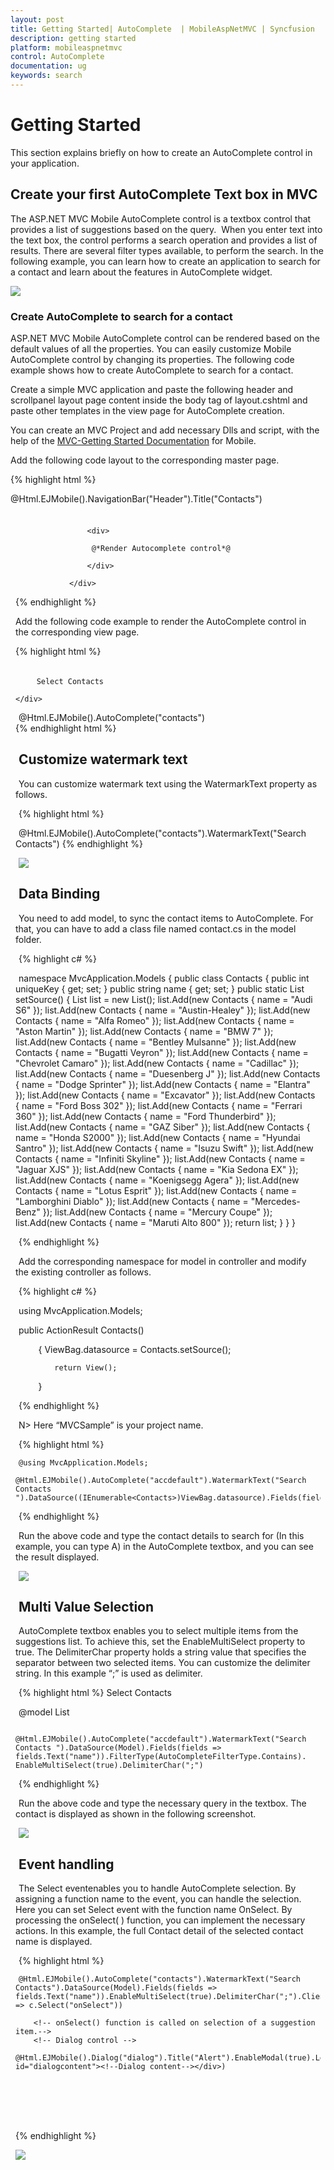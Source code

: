 ```yaml
---
layout: post
title: Getting Started| AutoComplete  | MobileAspNetMVC | Syncfusion
description: getting started
platform: mobileaspnetmvc
control: AutoComplete 
documentation: ug
keywords: search
---
```


# Getting Started

This section explains briefly on how to create an AutoComplete control in your application.

## Create your first AutoComplete Text box in MVC

The ASP.NET MVC Mobile AutoComplete control is a textbox control that provides a list of suggestions based on the query.  When you enter text into the text box, the control performs a search operation and provides a list of results. There are several filter types available, to perform the search. In the following example, you can learn how to create an application to search for a contact and learn about the features in AutoComplete widget.

![](Getting-Started_images\Getting-Started_1.png)


### Create AutoComplete to search for a contact

ASP.NET MVC Mobile AutoComplete control can be rendered based on the default values of all the properties. You can easily customize Mobile AutoComplete control by changing its properties. The following code example shows how to create AutoComplete to search for a contact. 

Create a simple MVC application and paste the following header and scrollpanel layout page content inside the body tag of layout.cshtml and paste other templates in the view page for AutoComplete creation.

You can create an MVC Project and add necessary Dlls and script, with the help of the [MVC-Getting Started Documentation](https://help.syncfusion.com/aspnetmvc/getting-started) for Mobile.

Add the following code layout to the corresponding master page.


{% highlight html %}

  @Html.EJMobile().NavigationBar("Header").Title("Contacts")
                <div id="content">

                    <div>

                     @*Render Autocomplete control*@

                    </div>

                </div>
	
{% endhighlight %}




Add the following code example to render the AutoComplete control in the corresponding view page.


{% highlight html %}
<div style="padding: 5px 0; text-indent: 5px;">

        Select Contacts

    </div>
 <!-- Autocomplete control -->

@Html.EJMobile().AutoComplete("contacts")   
{% endhighlight html %}




## Customize watermark text

You can customize watermark text using the WatermarkText property as follows.



{% highlight html %}
     <!-- Autocomplete control -->

@Html.EJMobile().AutoComplete("contacts").WatermarkText("Search Contacts")
{% endhighlight %}



![](Getting-Started_images\Getting-Started_2.png)


## Data Binding

You need to add model, to sync the contact items to AutoComplete. For that, you can have to add a class file named contact.cs in the model folder. 

{% highlight c# %}

namespace MvcApplication.Models
{
    public class Contacts
    {
        public int uniqueKey { get; set; }
        public string name { get; set; }
        public static List<Contacts> setSource()
        {
            List<Contacts> list = new List<Contacts>();
            list.Add(new Contacts { name = "Audi S6" });
            list.Add(new Contacts { name = "Austin-Healey" });
            list.Add(new Contacts { name = "Alfa Romeo" });
            list.Add(new Contacts { name = "Aston Martin" });
            list.Add(new Contacts { name = "BMW 7" });
            list.Add(new Contacts { name = "Bentley Mulsanne" });
            list.Add(new Contacts { name = "Bugatti Veyron" });
            list.Add(new Contacts { name = "Chevrolet Camaro" });
            list.Add(new Contacts { name = "Cadillac" });
            list.Add(new Contacts { name = "Duesenberg J" });
            list.Add(new Contacts { name = "Dodge Sprinter" });
            list.Add(new Contacts { name = "Elantra" });
            list.Add(new Contacts { name = "Excavator" });
            list.Add(new Contacts { name = "Ford Boss 302" });
            list.Add(new Contacts { name = "Ferrari 360" });
            list.Add(new Contacts { name = "Ford Thunderbird" });
            list.Add(new Contacts { name = "GAZ Siber" });
            list.Add(new Contacts { name = "Honda S2000" });
            list.Add(new Contacts { name = "Hyundai Santro" });
            list.Add(new Contacts { name = "Isuzu Swift" });
            list.Add(new Contacts { name = "Infiniti Skyline" });
            list.Add(new Contacts { name = "Jaguar XJS" });
            list.Add(new Contacts { name = "Kia Sedona EX" });
            list.Add(new Contacts { name = "Koenigsegg Agera" });
            list.Add(new Contacts { name = "Lotus Esprit" });
            list.Add(new Contacts { name = "Lamborghini Diablo" });
            list.Add(new Contacts { name = "Mercedes-Benz" });
            list.Add(new Contacts { name = "Mercury Coupe" });
            list.Add(new Contacts { name = "Maruti Alto 800" });
            return list;
        }
    }
}

{% endhighlight %}

Add the corresponding namespace for model in controller and modify the existing controller as follows. 


{% highlight c# %}

using MvcApplication.Models;

public ActionResult Contacts()

        {
            ViewBag.datasource = Contacts.setSource();

            return View();

        }

{% endhighlight %}


N> Here “MVCSample” is your project name.


{% highlight html %}
     <!-- Autocomplete control -->



    @using MvcApplication.Models;

    @Html.EJMobile().AutoComplete("accdefault").WatermarkText("Search Contacts ").DataSource((IEnumerable<Contacts>)ViewBag.datasource).Fields(fields=>fields.Text("name")).FilterType(AutoCompleteFilterType.Contains)

{% endhighlight %}



Run the above code and type the contact details to search for (In this example, you can type A) in the AutoComplete textbox, and you can see the result displayed.

![](Getting-Started_images/Getting-Started_img3.png)


## Multi Value Selection

AutoComplete textbox enables you to select multiple items from the suggestions list. To achieve this, set the EnableMultiSelect property to true. The DelimiterChar property holds a string value that specifies the separator between two selected items.  You can customize the delimiter string. In this example “;” is used as delimiter.


{% highlight html %}
     <label>Select Contacts</label>
     <!-- Autocomplete control -->

@model List<Contacts>

            @Html.EJMobile().AutoComplete("accdefault").WatermarkText("Search Contacts ").DataSource(Model).Fields(fields => fields.Text("name")).FilterType(AutoCompleteFilterType.Contains). EnableMultiSelect(true).DelimiterChar(";")    
{% endhighlight %}


Run the above code and type the necessary query in the textbox. The contact is displayed as shown in the following screenshot.

![](Getting-Started_images/Getting-Started_1.png)


## Event handling

The Select eventenables you to handle AutoComplete selection. By assigning a function name to the event, you can handle the selection. Here you can set Select event with the function name OnSelect.  By processing the onSelect( ) function, you can implement the necessary actions. In this example, the full Contact detail of the selected contact name is displayed. 


{% highlight html %}
          <!-- Autocomplete control -->

    @Html.EJMobile().AutoComplete("contacts").WatermarkText("Search Contacts").DataSource(Model).Fields(fields => fields.Text("name")).EnableMultiSelect(true).DelimiterChar(";").ClientSideEvents(c => c.Select("onSelect"))

        <!-- onSelect() function is called on selection of a suggestion item.-->
        <!-- Dialog control -->

    @Html.EJMobile().Dialog("dialog").Title("Alert").EnableModal(true).LeftButtonCaption("OK").ClientSideEvents(c=>c.ButtonTap("")).Content(@<div id="dialogcontent"><!--Dialog content--></div>)

     </div>

    <script>

       function onSelect(args) {

            //Actions that are performed on selection

            $("#dialogcontent").html(args.text + " was selected");

            var dialogobj = $("#dialog").data("ejmDialog");

            dialogobj.open();

        }

        function hidedialog(e) {

            //Hides dialog

            var dialogobj = $("#dialog").data("ejmDialog");

            dialogobj.close();

        } 
   </script>



<style>

    .appview.e-m-windows.e-m-light #content {

        background: none repeat scroll 0 0 #eee;

    }



    #content {

        padding: 8px;

    }

</style>
{% endhighlight %}


![](Getting-Started_images/event-handling_img1.png)




